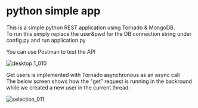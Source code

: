 # python simple app
This is a simple python REST application using Tornado & MongoDB.<br>
To run this simply replace the user&pwd for the DB connection string under config.py and run application.py

You can use Postman to test the API

![desktop 1_010](https://user-images.githubusercontent.com/30981317/29260887-4342dd30-80d5-11e7-94e1-b5c242718b35.png)

Get users is implemented with Tornado asynchronous as an async call <br>
The below screen shows how the "get" request is running in the backround while we created a new user in the current thread.

![selection_011](https://user-images.githubusercontent.com/30981317/29261162-d460e2c0-80d6-11e7-9590-ae9db7c39019.png)
